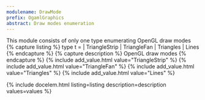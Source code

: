 ```yaml
---
modulename: DrawMode 
prefix: OgamlGraphics
abstract: Draw modes enumeration 
---
```



This module consists of only one type enumerating OpenGL draw modes 
{% capture listing %}
type t = 
| TriangleStrip
| TriangleFan
| Triangles
| Lines
{% endcapture %}
{% capture description %}
OpenGL draw modes 
{% endcapture %}
{% include add_value.html value="TriangleStrip" %}
{% include add_value.html value="TriangleFan" %}
{% include add_value.html value="Triangles" %}
{% include add_value.html value="Lines" %}

{% include docelem.html listing=listing description=description values=values %}

